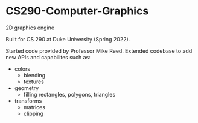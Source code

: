# CS290-Computer-Graphics
2D graphics engine 

Built for CS 290 at Duke University (Spring 2022). 

Started code provided by Professor Mike Reed. Extended codebase to add new APIs and capabilites such as: 

* colors
  * blending
  * textures
* geometry
  * filling rectangles, polygons, triangles
* transforms
  * matrices
  * clipping  
